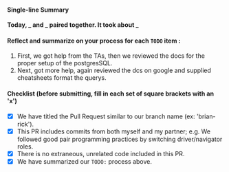 #### Single-line Summary
**Today, _ and _ paired together. It took about _**

#### Reflect and summarize on your process for each `TODO` item :  
  1. First, we got help from the TAs, then we reviewed the docs for the proper setup of the postgresSQL.
  2. Next, got more help, again reviewed the dcs on google and supplied cheatsheets format the querys. 

#### Checklist (before submitting, fill in each set of square brackets with an 'x')
- [x] We have titled the Pull Request similar to our branch name (ex: 'brian-rick'). 
- [x] This PR includes commits from both myself and my partner; e.g. We followed good pair programming practices by switching driver/navigator roles.
- [x] There is no extraneous, unrelated code included in this PR.
- [x] We have summarized our `TODO:` process above.
